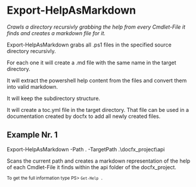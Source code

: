# Export-HelpAsMarkdown

*Crawls a directory recursivly grabbing the help from every Cmdlet-File it finds
and creates a markdown file for it.*

Export-HelpAsMarkdown grabs all .ps1 files in the specified source directory recursivly.

For each one it will create a .md file with the same name in the target directory.

It will extract the powershell help content from the files and convert them into valid markdown.

It will keep the subdirectory structure.

It will create a toc.yml file in the target directory. That file can be used in a documentation
created by docfx to add all newly created files.

## Example Nr. 1
Export-HelpAsMarkdown -Path . -TargetPath .\docfx_project\api

Scans the current path and creates a markdown representation of the help of each Cmdlet-File it finds
within the api folder of the docfx_project.


<small>To get the full information type PS> `Get-Help .`</small>
